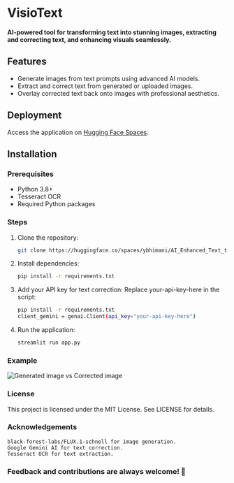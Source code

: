 # VisioText

**AI-powered tool for transforming text into stunning images, extracting and correcting text, and enhancing visuals seamlessly.**

## Features
- Generate images from text prompts using advanced AI models.
- Extract and correct text from generated or uploaded images.
- Overlay corrected text back onto images with professional aesthetics.

## Deployment
Access the application on [Hugging Face Spaces](https://huggingface.co/spaces/ybhimani/AI_Enhanced_Text_to_Image_with_Intelligent_Text_Correction).

## Installation
### Prerequisites
- Python 3.8+
- Tesseract OCR
- Required Python packages

### Steps
1. Clone the repository:
   ```bash
   git clone https://huggingface.co/spaces/ybhimani/AI_Enhanced_Text_to_Image_with_Intelligent_Text_Correction

2. Install dependencies:
   ```bash
   pip install -r requirements.txt

3. Add your API key for text correction: Replace your-api-key-here in the script:
   ```bash
   pip install -r requirements.txt
   client_gemini = genai.Client(api_key="your-api-key-here")

4. Run the application:
   ```bash
   streamlit run app.py

### Example
![Generated image vs Corrected image](https://drive.google.com/file/d/1Ww8PWG0Vh3UqXRp8K2wpZKuOrebpgcsr/view?usp=sharing)

### License
This project is licensed under the MIT License. See LICENSE for details.

### Acknowledgements
    black-forest-labs/FLUX.1-schnell for image generation.
    Google Gemini AI for text correction.
    Tesseract OCR for text extraction.
    
### Feedback and contributions are always welcome! 🌟
